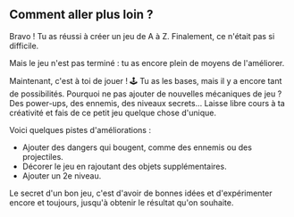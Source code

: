 ## Comment aller plus loin ?

Bravo ! Tu as réussi à créer un jeu de A à Z. Finalement, ce n'était pas si difficile.

Mais le jeu n'est pas terminé : tu as encore plein de moyens de l'améliorer.

Maintenant, c'est à toi de jouer ! 🕹️ Tu as les bases, mais il y a encore tant de possibilités. Pourquoi ne pas ajouter de nouvelles mécaniques de jeu ? Des power-ups, des ennemis, des niveaux secrets... Laisse libre cours à ta créativité et fais de ce petit jeu quelque chose d'unique.

Voici quelques pistes d'améliorations :

  - Ajouter des dangers qui bougent, comme des ennemis ou des projectiles.
  - Décorer le jeu en rajoutant des objets supplémentaires.
  - Ajouter un 2e niveau.

Le secret d'un bon jeu, c'est d'avoir de bonnes idées et d'expérimenter encore et toujours, jusqu'à obtenir le résultat qu'on souhaite.
